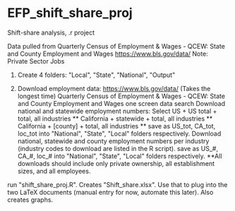 # EFP_shift_share_proj
 Shift-share analysis, .r project

Data pulled from Quarterly Census of Employment & Wages - QCEW: State and County Employment and Wages
https://www.bls.gov/data/
Note: Private Sector Jobs

1) Create 4 folders: "Local", "State", "National", "Output"

2) Download employment data: https://www.bls.gov/data/   (Takes the longest time)
	Quarterly Census of Employment & Wages - QCEW: State and County Employment and Wages
	one screen data search
Download national and statewide employment numbers:
	Select 	US + US total + total, all industries **
		California + statewide + total, all industries **
		California + [county] + total, all industries **
	save as US_tot, CA_tot, loc_tot into "National", "State", "Local" folders respectively.
Download national, statewide and county employment numbers per industry
	(industry codes to download are listed in the R script). 
	save as US_#, CA_#, loc_# into "National", "State", "Local" folders respectively.
**All downloads should include only private ownership, all establishment sizes, and all employees.

run "shift_share_proj.R". Creates "Shift_share.xlsx". 
	Use that to plug into the two LaTeX documents (manual entry for now, automate this later). 
	Also creates graphs.
